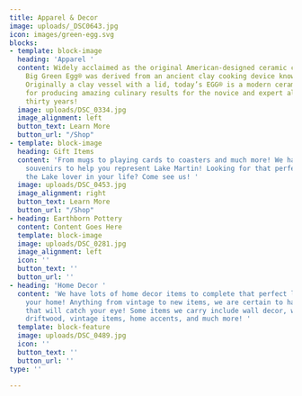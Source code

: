 ```yaml
---
title: Apparel & Decor
image: uploads/_DSC0643.jpg
icon: images/green-egg.svg
blocks:
- template: block-image
  heading: 'Apparel '
  content: Widely acclaimed as the original American-designed ceramic cooker, the
    Big Green Egg® was derived from an ancient clay cooking device known as a “kamado”.
    Originally a clay vessel with a lid, today’s EGG® is a modern ceramic marvel known
    for producing amazing culinary results for the novice and expert alike for over
    thirty years!
  image: uploads/DSC_0334.jpg
  image_alignment: left
  button_text: Learn More
  button_url: "/Shop"
- template: block-image
  heading: Gift Items
  content: 'From mugs to playing cards to coasters and much more! We have the perfect
    souvenirs to help you represent Lake Martin! Looking for that perfect gift for
    the Lake lover in your life? Come see us! '
  image: uploads/DSC_0453.jpg
  image_alignment: right
  button_text: Learn More
  button_url: "/Shop"
- heading: Earthborn Pottery
  content: Content Goes Here
  template: block-image
  image: uploads/DSC_0281.jpg
  image_alignment: left
  icon: ''
  button_text: ''
  button_url: ''
- heading: 'Home Decor '
  content: 'We have lots of home decor items to complete that perfect lake style in
    your home! Anything from vintage to new items, we are certain to have something
    that will catch your eye! Some items we carry include wall decor, wind chimes,
    driftwood, vintage items, home accents, and much more! '
  template: block-feature
  image: uploads/DSC_0489.jpg
  icon: ''
  button_text: ''
  button_url: ''
type: ''

---
```

